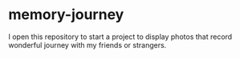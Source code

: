 # memory-journey
I open this repository to start a project to display photos that record wonderful journey with my friends or strangers.
